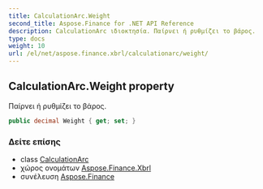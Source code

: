 ```yaml
---
title: CalculationArc.Weight
second_title: Aspose.Finance for .NET API Reference
description: CalculationArc ιδιοκτησία. Παίρνει ή ρυθμίζει το βάρος.
type: docs
weight: 10
url: /el/net/aspose.finance.xbrl/calculationarc/weight/
---
```

## CalculationArc.Weight property

Παίρνει ή ρυθμίζει το βάρος.

```csharp
public decimal Weight { get; set; }
```

### Δείτε επίσης

* class [CalculationArc](../)
* χώρος ονομάτων [Aspose.Finance.Xbrl](../../calculationarc/)
* συνέλευση [Aspose.Finance](../../../)


